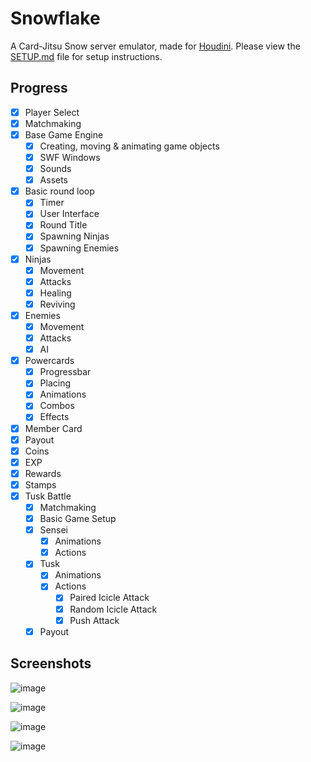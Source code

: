 # Snowflake

A Card-Jitsu Snow server emulator, made for [Houdini](https://github.com/solero/houdini).
Please view the [SETUP.md](https://github.com/Lekuruu/snowflake/blob/main/SETUP.md) file for setup instructions.

## Progress

- [x] Player Select
- [x] Matchmaking
- [x] Base Game Engine
    - [x] Creating, moving & animating game objects
    - [x] SWF Windows
    - [x] Sounds
    - [x] Assets
- [x] Basic round loop
    - [x] Timer
    - [x] User Interface
    - [x] Round Title
    - [x] Spawning Ninjas
    - [x] Spawning Enemies
- [x] Ninjas
    - [x] Movement
    - [x] Attacks
    - [x] Healing
    - [x] Reviving
- [x] Enemies
    - [x] Movement
    - [x] Attacks
    - [x] AI
- [x] Powercards
    - [x] Progressbar
    - [x] Placing
    - [x] Animations
    - [x] Combos
    - [x] Effects
- [x] Member Card
- [x] Payout
- [x] Coins
- [x] EXP
- [x] Rewards
- [x] Stamps
- [x] Tusk Battle
    - [x] Matchmaking
    - [x] Basic Game Setup
    - [x] Sensei
        - [x] Animations
        - [x] Actions
    - [x] Tusk
        - [x] Animations
        - [x] Actions
            - [x] Paired Icicle Attack
            - [x] Random Icicle Attack
            - [x] Push Attack
    - [x] Payout

## Screenshots

![image](https://raw.githubusercontent.com/Lekuruu/snowflake/main/.github/screenshots/gameplay1.png)

![image](https://raw.githubusercontent.com/Lekuruu/snowflake/main/.github/screenshots/gameplay2.png)

![image](https://raw.githubusercontent.com/Lekuruu/snowflake/main/.github/screenshots/gameplay3.png)

![image](https://raw.githubusercontent.com/Lekuruu/snowflake/main/.github/screenshots/gameplay4.png)
